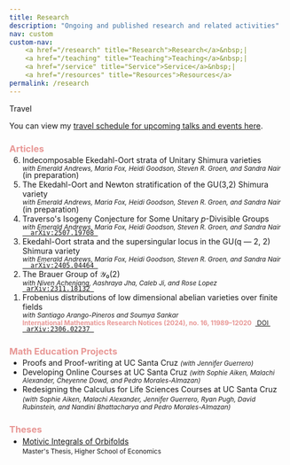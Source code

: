 ```yaml
---
title: Research
description: "Ongoing and published research and related activities"
nav: custom
custom-nav: 
    <a href="/research" title="Research">Research</a>&nbsp;|
    <a href="/teaching" title="Teaching">Teaching</a>&nbsp;|
    <a href="/service" title="Service">Service</a>&nbsp;|
    <a href="/resources" title="Resources">Resources</a>
permalink: /research
---
```


<div class="callout-quarto important">
  <div class="callout-title">Travel</div>
    <div class="callout-content">
<p>You can view my <a href="/travel">travel schedule for upcoming talks and events here</a>.</p>
    </div>
</div>


<!-- ### Articles -->
<h3 style="color:#e89795">Articles</h3>

<ol reversed style="margin-top: -1em;">
<li> Indecomposable Ekedahl-Oort strata of Unitary Shimura varieties<br>
    <small><em>with Emerald Andrews, Maria Fox, Heidi Goodson, Steven R. Groen, and Sandra Nair</em></small>
    <p style="margin-bottom: -1.25em;"></p>
    (in preparation)
</li>

<li> The Ekedahl-Oort and Newton stratification of the GU(3,2) Shimura variety<br>
    <small><em>with Emerald Andrews, Maria Fox, Heidi Goodson, Steven R. Groen, and Sandra Nair</em></small>
    <p style="margin-bottom: -1.25em;"></p>
    (in preparation)
</li>

<li> Traverso's Isogeny Conjecture for Some Unitary <em>p</em>-Divisible Groups<br>
    <small><em>with Emerald Andrews, Maria Fox, Heidi Goodson, Steven R. Groen, and Sandra Nair</em></small>
    <p style="margin-bottom: -1.25em;"></p>
    <a class="btn btn-filled" href="https://arxiv.org/abs/2507.19708"><code> &nbsp;arXiv:2507.19708&nbsp;</code></a>
</li>

<li> Ekedahl-Oort strata and the supersingular locus in the GU(q — 2, 2) Shimura variety<br>
    <small><em>with Emerald Andrews, Maria Fox, Heidi Goodson, Steven R. Groen, and Sandra Nair</em></small>
    <p style="margin-bottom: -1.25em;"></p>
    <a class="btn btn-filled" href="https://arxiv.org/abs/2405.04464"><code> &nbsp;arXiv:2405.04464&nbsp;</code></a>
</li>

<li> The Brauer Group of 𝒴₀(2)<br>
    <small><em>with Niven Achenjang, Aashraya Jha, Caleb Ji, and Rose Lopez</em></small>
    <p style="margin-bottom: -1.25em;"></p>
    <a class="btn btn-filled" href="https://arxiv.org/abs/2311.18132"><code>&nbsp;arXiv:2311.18132&nbsp;</code></a>
</li>

<li> Frobenius distributions of low dimensional abelian varieties over finite fields<br>
    <small><em>with Santiago Arango-Pineros and Soumya Sankar</em><br>
    <b style="color:#e89795">International Mathematics Research Notices (2024), no. 16, 11989–12020</b> &nbsp;<a class="btn btn-ghost" href="https://doi.org/10.1093/imrn/rnae148">&nbsp;DOI&nbsp;</a></small>
    <p style="margin-bottom: -1.25em;"></p>
    <a class="btn btn-filled" href="https://arxiv.org/abs/2306.02237"><code>&nbsp;arXiv:2306.02237&nbsp;</code></a>
    </li>
</ol>

<!-- --------------------------------------------------- -->

<h3 style="color:#e89795">Math Education Projects</h3>
<ul style="margin-top: -1em;">

<li> Proofs and Proof-writing at UC Santa Cruz <small><em>(with Jennifer Guerrero)</em></small></li>

<li> Developing Online Courses at UC Santa Cruz <small><em>(with Sophie Aiken, Malachi Alexander, Cheyenne Dowd, and Pedro Morales-Almazan)</em></small></li>

<li> Redesigning the Calculus for Life Sciences Courses at UC Santa Cruz <small><em>(with Sophie Aiken, Malachi Alexander, Jennifer Guerrero, Ryan Pugh, David Rubinstein, and Nandini Bhattacharya and Pedro Morales-Almazan)</em></small></li>

<!-- <li> A \(p\)-adic analytic Brauer Group <small><em>(with Martin Weissman)</em></small></li> -->

</ul>

<!-- --------------------------------------------------- --
<h3 style="color:#c783c4">In Preparation</h3>
<ul style="line-height:180%">

<li> </li>

<li> A \(p\)-adic analytic Brauer Group <small><em>(with Martin Weissman)</em></small></li>

</ul>

-->

<!-- ### Theses -->
<h3 style="color:#e89795">Theses</h3>
<ul style="margin-top: -1em;">

<!--<li> <a href="https://www.hse.ru/en/edu/vkr/296285338">A <em>p</em>-adic analytic Brauer group</a><br>
<small>PhD Thesis, UC Santa Cruz</small></li>-->

<li> <a href="https://www.hse.ru/en/edu/vkr/296285338">Motivic Integrals of Orbifolds</a><br>
<small>Master's Thesis, Higher School of Economics</small></li>

</ul>

<!-- --------------------------------------------------- -->

<script src="https://cdn.mathjax.org/mathjax/latest/MathJax.js?config=TeX-AMS-MML_HTMLorMML" type="text/javascript"></script>

<!-- c885b9 -->